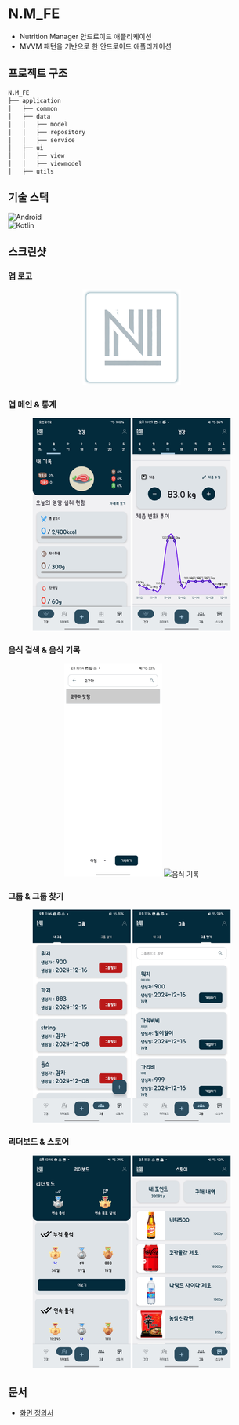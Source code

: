# N.M_FE
- Nutrition Manager 안드로이드 애플리케이션
- MVVM 패턴을 기반으로 한 안드로이드 애플리케이션

## 프로젝트 구조
```
N.M_FE
├── application
│   ├── common
│   ├── data
│   │   ├── model
│   │   ├── repository
│   │   ├── service
│   ├── ui
│   │   ├── view
│   │   ├── viewmodel
│   ├── utils
```

## 기술 스택
![Android](https://img.shields.io/badge/Android-3DDC84?style=for-the-badge&logo=android&logoColor=white)  
![Kotlin](https://img.shields.io/badge/Kotlin-0095D5?style=for-the-badge&logo=kotlin&logoColor=white)

## 스크린샷
### 앱 로고
<p align="center">
  <img src="./assets/images/app_logo.png" alt="로고" width="200"/>
</p>

### 앱 메인 & 통계
<p align="center">
  <img src="./assets/images/app_main.png" alt="메인 화면" width="200"/>
  <img src="./assets/images/app_statistics.png" alt="통계" width="200"/>
</p>

### 음식 검색 & 음식 기록
<p align="center">
  <img src="./assets/images/app_record.png" alt="음식 기록" width="200"/>
  <img src="./assets/images/app_record.gif" alt="음식 기록" width="200"/>
</p>

### 그룹 & 그룹 찾기
<p align="center">
  <img src="./assets/images/app_group.png" alt="그룹" width="200"/>
  <img src="./assets/images/app_find_group.png" alt="그룹 찾기" width="200"/>
</p>

### 리더보드 & 스토어
<p align="center">
  <img src="./assets/images/app_rank.png" alt="리더보드" width="200"/>
  <img src="./assets/images/app_store.png" alt="스토어" width="200"/>
</p>

## 문서
- [화면 정의서](./assets/docs/애플리케이션_화면정의서.pdf)
